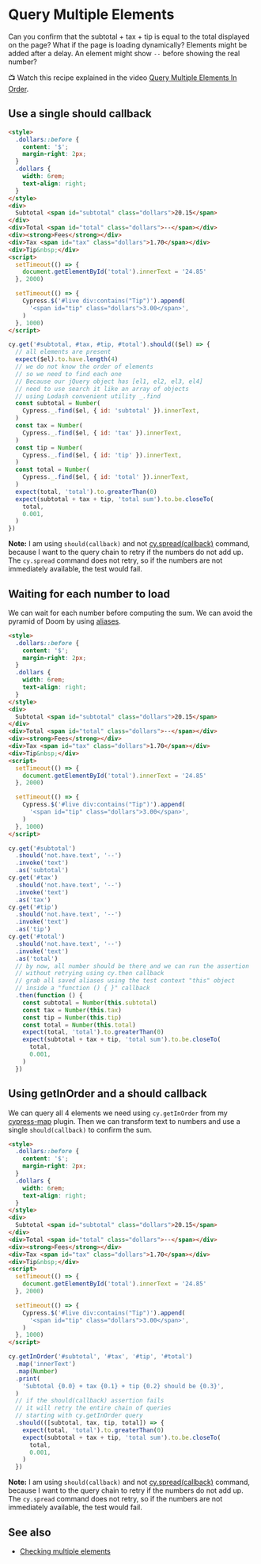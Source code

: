 # Query Multiple Elements

Can you confirm that the subtotal + tax + tip is equal to the total displayed on the page? What if the page is loading dynamically? Elements might be added after a delay. An element might show `--` before showing the real number?

📺 Watch this recipe explained in the video [Query Multiple Elements In Order](https://youtu.be/3BjwoG1dW7o).

## Use a single should callback

<!-- fiddle Use a single should callback that queries the page -->

```html hide
<style>
  .dollars::before {
    content: '$';
    margin-right: 2px;
  }
  .dollars {
    width: 6rem;
    text-align: right;
  }
</style>
<div>
  Subtotal <span id="subtotal" class="dollars">20.15</span>
</div>
<div>Total <span id="total" class="dollars">--</span></div>
<div><strong>Fees</strong></div>
<div>Tax <span id="tax" class="dollars">1.70</span></div>
<div>Tip&nbsp;</div>
<script>
  setTimeout(() => {
    document.getElementById('total').innerText = '24.85'
  }, 2000)

  setTimeout(() => {
    Cypress.$('#live div:contains("Tip")').append(
      '<span id="tip" class="dollars">3.00</span>',
    )
  }, 1000)
</script>
```

```js hide
cy.get('#subtotal, #tax, #tip, #total').should(($el) => {
  // all elements are present
  expect($el).to.have.length(4)
  // we do not know the order of elements
  // so we need to find each one
  // Because our jQuery object has [el1, el2, el3, el4]
  // need to use search it like an array of objects
  // using Lodash convenient utility _.find
  const subtotal = Number(
    Cypress._.find($el, { id: 'subtotal' }).innerText,
  )
  const tax = Number(
    Cypress._.find($el, { id: 'tax' }).innerText,
  )
  const tip = Number(
    Cypress._.find($el, { id: 'tip' }).innerText,
  )
  const total = Number(
    Cypress._.find($el, { id: 'total' }).innerText,
  )
  expect(total, 'total').to.greaterThan(0)
  expect(subtotal + tax + tip, 'total sum').to.be.closeTo(
    total,
    0.001,
  )
})
```

**Note:** I am using `should(callback)` and not [cy.spread(callback)](https://on.cypress.io/spread) command, because I want to the query chain to retry if the numbers do not add up. The `cy.spread` command does not retry, so if the numbers are not immediately available, the test would fail.

<!-- fiddle-end -->

## Waiting for each number to load

We can wait for each number before computing the sum. We can avoid the pyramid of Doom by using [aliases](./aliases.md).

<!-- fiddle Waiting for each number to load -->

```html hide
<style>
  .dollars::before {
    content: '$';
    margin-right: 2px;
  }
  .dollars {
    width: 6rem;
    text-align: right;
  }
</style>
<div>
  Subtotal <span id="subtotal" class="dollars">20.15</span>
</div>
<div>Total <span id="total" class="dollars">--</span></div>
<div><strong>Fees</strong></div>
<div>Tax <span id="tax" class="dollars">1.70</span></div>
<div>Tip&nbsp;</div>
<script>
  setTimeout(() => {
    document.getElementById('total').innerText = '24.85'
  }, 2000)

  setTimeout(() => {
    Cypress.$('#live div:contains("Tip")').append(
      '<span id="tip" class="dollars">3.00</span>',
    )
  }, 1000)
</script>
```

```js hide
cy.get('#subtotal')
  .should('not.have.text', '--')
  .invoke('text')
  .as('subtotal')
cy.get('#tax')
  .should('not.have.text', '--')
  .invoke('text')
  .as('tax')
cy.get('#tip')
  .should('not.have.text', '--')
  .invoke('text')
  .as('tip')
cy.get('#total')
  .should('not.have.text', '--')
  .invoke('text')
  .as('total')
  // by now, all number should be there and we can run the assertion
  // without retrying using cy.then callback
  // grab all saved aliases using the test context "this" object
  // inside a "function () { }" callback
  .then(function () {
    const subtotal = Number(this.subtotal)
    const tax = Number(this.tax)
    const tip = Number(this.tip)
    const total = Number(this.total)
    expect(total, 'total').to.greaterThan(0)
    expect(subtotal + tax + tip, 'total sum').to.be.closeTo(
      total,
      0.001,
    )
  })
```

<!-- fiddle-end -->

## Using getInOrder and a should callback

We can query all 4 elements we need using `cy.getInOrder` from my [cypress-map](https://github.com/bahmutov/cypress-map) plugin. Then we can transform text to numbers and use a single `should(callback)` to confirm the sum.

<!-- fiddle Using getInOrder and a should callback -->

```html hide
<style>
  .dollars::before {
    content: '$';
    margin-right: 2px;
  }
  .dollars {
    width: 6rem;
    text-align: right;
  }
</style>
<div>
  Subtotal <span id="subtotal" class="dollars">20.15</span>
</div>
<div>Total <span id="total" class="dollars">--</span></div>
<div><strong>Fees</strong></div>
<div>Tax <span id="tax" class="dollars">1.70</span></div>
<div>Tip&nbsp;</div>
<script>
  setTimeout(() => {
    document.getElementById('total').innerText = '24.85'
  }, 2000)

  setTimeout(() => {
    Cypress.$('#live div:contains("Tip")').append(
      '<span id="tip" class="dollars">3.00</span>',
    )
  }, 1000)
</script>
```

```js hide
cy.getInOrder('#subtotal', '#tax', '#tip', '#total')
  .map('innerText')
  .map(Number)
  .print(
    'Subtotal {0.0} + tax {0.1} + tip {0.2} should be {0.3}',
  )
  // if the should(callback) assertion fails
  // it will retry the entire chain of queries
  // starting with cy.getInOrder query
  .should(([subtotal, tax, tip, total]) => {
    expect(total, 'total').to.greaterThan(0)
    expect(subtotal + tax + tip, 'total sum').to.be.closeTo(
      total,
      0.001,
    )
  })
```

**Note:** I am using `should(callback)` and not [cy.spread(callback)](https://on.cypress.io/spread) command, because I want to the query chain to retry if the numbers do not add up. The `cy.spread` command does not retry, so if the numbers are not immediately available, the test would fail.

<!-- fiddle-end -->

## See also

- [Checking multiple elements](./checking-multiple-elements.md)
